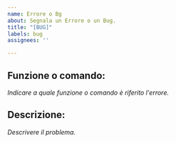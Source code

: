 ```yaml
---
name: Errore o Bg
about: Segnala un Errore o un Bug.
title: "[BUG]"
labels: bug
assignees: ''

---
```


## Funzione o comando:
_Indicare a quale funzione o comando è riferito l'errore._

## Descrizione:
_Descrivere il problema._
